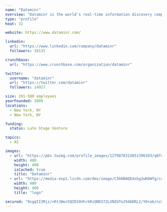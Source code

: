 ```yaml
---
name: "Dataminr"
overview: "Dataminr is the world's real-time information discovery company that turns information chaos into opportunity. Our ability to find and deliver information faster than any traditional source has completely revolutionized how critical, relevant and actionable information reaches the News, Finance, Public Sector, Corporate Security and PR &amp; Communications industries."
type: "profile"
heat: 32

website: https://www.dataminr.com/

linkedin:
  url: "https://www.linkedin.com/company/dataminr"
  followers: 38135

crunchbase:
  url: "https://www.crunchbase.com/organization/dataminr"

twitter:
  username: "dataminr"
  url: "https://twitter.com/dataminr"
  followers: 14927

size: 201-500 employees
yearFounded: 2009
locations:
  - New York, NY
  - New York, NY

funding:
  status: Late Stage Venture

topics:
  - AI

images:
  - url: "https://pbs.twimg.com/profile_images/1279878313851396103/q8fdV_jh_400x400.jpg"
    width: 400
    height: 400
    isCached: true
    title: "Dataminr"
  - url: "https://media-exp1.licdn.com/dms/image/C560BAQE4xkg2wK6Wfg/company-logo_200_200/0?e=1594857600&v=beta&t=Csauhxxy10Snpz1kZQ8ZgS-I5rMYcTtLyrRO1pLukQA"
    width: 400
    height: 400
    title: "logo"

secured: "9sgqII3Mjz/+RtJWez5QZES9VhrkRzQND37ZLUNIbTo294bDRL2/YO+ab/nzZmJTvpMH6ZzIKPmn7cBJFmwWTKqEehlxfwxhMSobjn3sV3agJhbX5MRT5seG0/zcvaqJ2bqD1cwDhhb3XPV9JbFj/Ql1XAaTUppgMeyFLJnVTGIj2GpZULLOER3nLJbbh8UdCeb3qYNqh/gNZxPEUt5yqcBzoZezxJuI6QlaNOM7oYDGRrGreirVMUotNMTCVPo1RpP3qkBWwbM0R10MzV7n2M+NNU+twhHvKp9Xr0n7C32dEbnwOlcUKaiUA625MDsPhD2U2YeO+iGHFBEvxNUrnvl2REMTIhhLztVZ/DXA1ewXDGSqmL6ObMIQoW5MVvpaW3wc76FusOT9zV3ZN7Fcp/dcFSpQY8U4tfBMhNtG9Rg=;cfU+dVxvRiwoQ1PziMGHcA=="
---
```


